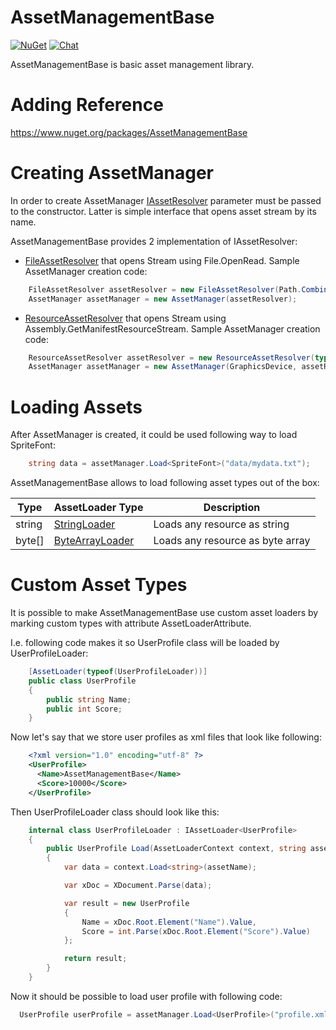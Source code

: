 # AssetManagementBase
[![NuGet](https://img.shields.io/nuget/v/AssetManagementBase.svg)](https://www.nuget.org/packages/AssetManagementBase/) [![Chat](https://img.shields.io/discord/628186029488340992.svg)](https://discord.gg/ZeHxhCY)

AssetManagementBase is basic asset management library.

# Adding Reference
https://www.nuget.org/packages/AssetManagementBase
    
# Creating AssetManager
In order to create AssetManager [IAssetResolver](https://github.com/rds1983/AssetManagementBase/blob/master/src/Assets/IAssetResolver.cs) parameter must be passed to the constructor. Latter is simple interface that opens asset stream by its name.

AssetManagementBase provides 2 implementation of IAssetResolver:
  * [FileAssetResolver](https://github.com/rds1983/AssetManagementBase/blob/master/src/Assets/FileAssetResolver.cs) that opens Stream using File.OpenRead. Sample AssetManager creation code:
```c#
    FileAssetResolver assetResolver = new FileAssetResolver(Path.Combine(PathUtils.ExecutingAssemblyDirectory, "Assets"));
    AssetManager assetManager = new AssetManager(assetResolver);
```

  * [ResourceAssetResolver](https://github.com/rds1983/AssetManagementBase/blob/master/src/Assets/ResourceAssetResolver.cs) that opens Stream using Assembly.GetManifestResourceStream. Sample AssetManager creation code:
```c#
    ResourceAssetResolver assetResolver = new ResourceAssetResolver(typeof(MyGame).Assembly, "Resources.");
    AssetManager assetManager = new AssetManager(GraphicsDevice, assetResolver);
```

# Loading Assets
After AssetManager is created, it could be used following way to load SpriteFont:
```c#
    string data = assetManager.Load<SpriteFont>("data/mydata.txt");
```

AssetManagementBase allows to load following asset types out of the box:

Type|AssetLoader Type|Description
----|----------------|-----------
string|[StringLoader](https://github.com/rds1983/AssetManagementBase/blob/master/src/StringLoader.cs)|Loads any resource as string
byte[]|[ByteArrayLoader](https://github.com/rds1983/AssetManagementBase/blob/master/src/ByteArrayLoader.cs)|Loads any resource as byte array

# Custom Asset Types
It is possible to make AssetManagementBase use custom asset loaders by marking custom types with attribute AssetLoaderAttribute.

I.e. following code makes it so UserProfile class will be loaded by UserProfileLoader:
```c#
    [AssetLoader(typeof(UserProfileLoader))]
    public class UserProfile
    {
        public string Name;
        public int Score;
    }
```

Now let's say that we store user profiles as xml files that look like following:
```xml
    <?xml version="1.0" encoding="utf-8" ?>
    <UserProfile>
      <Name>AssetManagementBase</Name>
      <Score>10000</Score>
    </UserProfile>
```

Then UserProfileLoader class should look like this:
```c#
	internal class UserProfileLoader : IAssetLoader<UserProfile>
	{
		public UserProfile Load(AssetLoaderContext context, string assetName)
		{
			var data = context.Load<string>(assetName);

			var xDoc = XDocument.Parse(data);

			var result = new UserProfile
			{
				Name = xDoc.Root.Element("Name").Value,
				Score = int.Parse(xDoc.Root.Element("Score").Value)
			};

			return result;
		}
	}
```

Now it should be possible to load user profile with following code:
```c#
  UserProfile userProfile = assetManager.Load<UserProfile>("profile.xml");
```  
